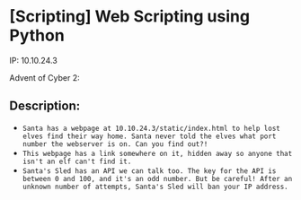 # [Scripting] Web Scripting using Python

IP: 10.10.24.3

Advent of Cyber 2:

## Description:
- `Santa has a webpage at 10.10.24.3/static/index.html to help lost elves find their way home. Santa never told the elves what port number the webserver is on. Can you find out?!`
- `This webpage has a link somewhere on it, hidden away so anyone that isn't an elf can't find it.`
- `Santa's Sled has an API we can talk too. The key for the API is between 0 and 100, and it's an odd number. But be careful! After an unknown number of attempts, Santa's Sled will ban your IP address. `

### 

